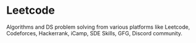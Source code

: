 # Leetcode
Algorithms and DS problem solving from various platforms like Leetcode, Codeforces, Hackerrank, iCamp, SDE Skills, GFG, Discord community.
